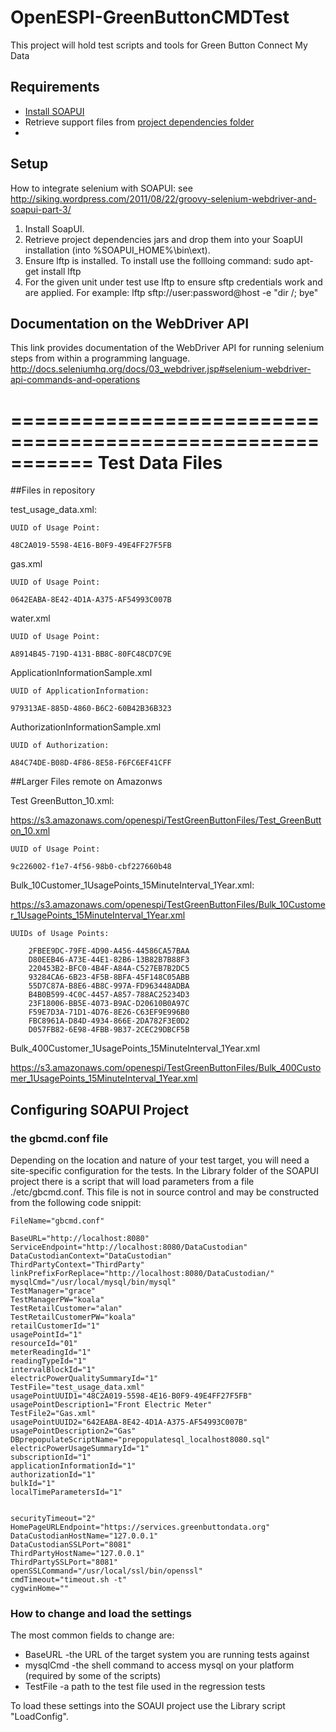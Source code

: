 OpenESPI-GreenButtonCMDTest
===========================
This project will hold test scripts and tools for Green Button Connect My Data

## Requirements

- [Install SOAPUI](http://sourceforge.net/projects/soapui/files/soapui/5.0.0/SoapUI-x64-5.0.0.sh/download)
- Retrieve support files from [project dependencies folder](https://github.com/energyos/OpenESPI-GreenButtonCMDTest/tree/master/SOAPUI/projectDependencies)
- 
## Setup
How to integrate selenium with SOAPUI:
see http://siking.wordpress.com/2011/08/22/groovy-selenium-webdriver-and-soapui-part-3/

1.	Install SoapUI.
1.	Retrieve project dependencies jars and drop them into your SoapUI installation (into %SOAPUI_HOME%\bin\ext).	
1.	Ensure lftp is installed. To install use the follloing command: sudo apt-get install lftp
1.	For the given unit under test use lftp to ensure sftp credentials work and are applied. For example: lftp sftp://user:password@host  -e "dir /; bye"

##	Documentation on the WebDriver API 
This link provides documentation of the WebDriver API for running selenium steps from within a programming language.
http://docs.seleniumhq.org/docs/03_webdriver.jsp#selenium-webdriver-api-commands-and-operations 


===========================================================
Test Data Files
===========================================================

##Files in repository

test_usage_data.xml: 

	UUID of Usage Point:
	
	48C2A019-5598-4E16-B0F9-49E4FF27F5FB
	
gas.xml

	UUID of Usage Point: 
	
	0642EABA-8E42-4D1A-A375-AF54993C007B
	
water.xml

	UUID of Usage Point: 
	
	A8914B45-719D-4131-BB8C-80FC48CD7C9E

ApplicationInformationSample.xml

	UUID of ApplicationInformation: 
	
	979313AE-885D-4860-B6C2-60B42B36B323

AuthorizationInformationSample.xml

	UUID of Authorization: 
	
	A84C74DE-B08D-4F86-8E58-F6FC6EF41CFF


##Larger Files remote on Amazonws

Test GreenButton_10.xml: 

https://s3.amazonaws.com/openespi/TestGreenButtonFiles/Test_GreenButton_10.xml

	UUID of Usage Point: 
	
	9c226002-f1e7-4f56-98b0-cbf227660b48
	

Bulk_10Customer_1UsagePoints_15MinuteInterval_1Year.xml:

https://s3.amazonaws.com/openespi/TestGreenButtonFiles/Bulk_10Customer_1UsagePoints_15MinuteInterval_1Year.xml
	
	UUIDs of Usage Points:
	
		2FBEE9DC-79FE-4D90-A456-44586CA57BAA
		D80EEB46-A73E-44E1-82B6-13B82B7B88F3
		220453B2-BFC0-4B4F-A84A-C527EB7B2DC5
		93284CA6-6B23-4F5B-8BFA-45F148C05ABB
		55D7C87A-B8E6-4B8C-997A-FD963448ADBA
		B4B0B599-4C0C-4457-A857-788AC25234D3
		23F18006-BB5E-4073-B9AC-D20610B0A97C
		F59E7D3A-71D1-4D76-8E26-C63EF9E996B0
		FBC8961A-D84D-4934-866E-2DA782F3E0D2
		D057FB82-6E98-4FBB-9B37-2CEC29DBCF5B

Bulk_400Customer_1UsagePoints_15MinuteInterval_1Year.xml	

https://s3.amazonaws.com/openespi/TestGreenButtonFiles/Bulk_400Customer_1UsagePoints_15MinuteInterval_1Year.xml	

##	Configuring SOAPUI Project


### the gbcmd.conf file
Depending on the location and nature of your test target, you will need a site-specific configuration for the tests. In the Library folder of the SOAPUI project there is a script that will load parameters from a file ./etc/gbcmd.conf. This file is not in source control and may be constructed from the following code snippit:

    FileName="gbcmd.conf"
    
    BaseURL="http://localhost:8080"
    ServiceEndpoint="http://localhost:8080/DataCustodian"
    DataCustodianContext="DataCustodian"
    ThirdPartyContext="ThirdParty"
    linkPrefixForReplace="http://localhost:8080/DataCustodian/"
    mysqlCmd="/usr/local/mysql/bin/mysql"
    TestManager="grace"
    TestManagerPW="koala"
    TestRetailCustomer="alan"
    TestRetailCustomerPW="koala"
    retailCustomerId="1"
    usagePointId="1"
    resourceId="01"
    meterReadingId="1"
    readingTypeId="1"
    intervalBlockId="1"
    electricPowerQualitySummaryId="1"
    TestFile="test_usage_data.xml"
    usagePointUUID1="48C2A019-5598-4E16-B0F9-49E4FF27F5FB"
    usagePointDescription1="Front Electric Meter"
    TestFile2="Gas.xml"
    usagePointUUID2="642EABA-8E42-4D1A-A375-AF54993C007B"
    usagePointDescription2="Gas"
    DBprepopulateScriptName="prepopulatesql_localhost8080.sql"
    electricPowerUsageSummaryId="1"
    subscriptionId="1"
    applicationInformationId="1"
    authorizationId="1"
    bulkId="1"
    localTimeParametersId="1"
    
    
    securityTimeout="2"
    HomePageURLEndpoint="https://services.greenbuttondata.org"
    DataCustodianHostName="127.0.0.1"
    DataCustodianSSLPort="8081"
    ThirdPartyHostName="127.0.0.1"
    ThirdPartySSLPort="8081"
    openSSLCommand="/usr/local/ssl/bin/openssl"
    cmdTimeout="timeout.sh -t"
    cygwinHome=""

### How to change and load the settings
The most common fields to change are:

- BaseURL -the URL of the target system you are running tests against
- mysqlCmd -the shell command to access mysql on your platform (required by some of the scripts)
- TestFile -a path to the test file used in the regression tests

To load these settings into the SOAUI project use the Library script "LoadConfig".
